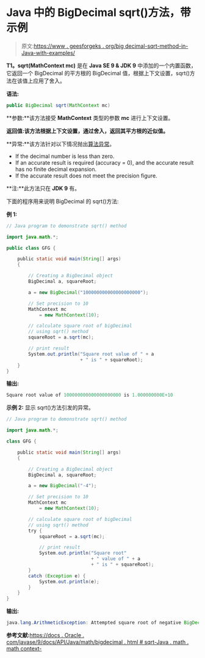 # Java 中的 BigDecimal sqrt()方法，带示例

> 原文:[https://www . geesforgeks . org/big decimal-sqrt-method-in-Java-with-examples/](https://www.geeksforgeeks.org/bigdecimal-sqrt-method-in-java-with-examples/)

**T1。sqrt(MathContext mc)** 是在 **Java SE 9 & JDK 9** 中添加的一个内置函数，它返回一个 BigDecimal 的平方根的 BigDecimal 值，根据上下文设置，sqrt()方法在该值上应用了舍入。

**语法:**

```java
public BigDecimal sqrt(MathContext mc)

```

**参数:**该方法接受 **MathContext** 类型的参数 **mc** 进行上下文设置。

**返回值:**该方法根据上下文设置，通过舍入，返回其平方根的**近似值。**

**异常:**该方法针对以下情况抛出[算法异常](https://www.geeksforgeeks.org/types-of-exception-in-java-with-examples/)。

*   If the decimal number is less than zero.
*   If an accurate result is required (accuracy = 0), and the accurate result has no finite decimal expansion.
*   If the accurate result does not meet the precision figure.

**注:**此方法只在 **JDK 9** 有。

下面的程序用来说明 BigDecimal 的 sqrt()方法:

**例 1:**

```java
// Java program to demonstrate sqrt() method

import java.math.*;

public class GFG {

    public static void main(String[] args)
    {

        // Creating a BigDecimal object
        BigDecimal a, squareRoot;

        a = new BigDecimal("100000000000000000000");

        // Set precision to 10
        MathContext mc
            = new MathContext(10);

        // calculate square root of bigDecimal
        // using sqrt() method
        squareRoot = a.sqrt(mc);

        // print result
        System.out.println("Square root value of " + a
                           + " is " + squareRoot);
    }
}
```

**输出:**

```java
Square root value of 100000000000000000000 is 1.000000000E+10

```

**示例 2:** 显示 sqrt()方法引发的异常。

```java
// Java program to demonstrate sqrt() method

import java.math.*;

class GFG {

    public static void main(String[] args)
    {

        // Creating a BigDecimal object
        BigDecimal a, squareRoot;

        a = new BigDecimal("-4");

        // Set precision to 10
        MathContext mc
            = new MathContext(10);

        // calculate square root of bigDecimal
        // using sqrt() method
        try {
            squareRoot = a.sqrt(mc);

            // print result
            System.out.println("Square root"
                               + " value of " + a
                               + " is " + squareRoot);
        }
        catch (Exception e) {
            System.out.println(e);
        }
    }
}
```

**输出:**

```java
java.lang.ArithmeticException: Attempted square root of negative BigDecimal

```

**参考文献:**[https://docs . Oracle . com/javase/9/docs/API/Java/math/bigdecimal . html # sqrt-Java . math . math context-](https://docs.oracle.com/javase/9/docs/api/java/math/BigDecimal.html#sqrt-java.math.MathContext-)